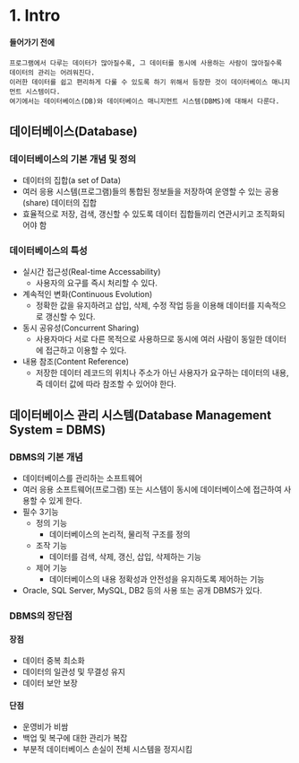 # 1. Intro
#### 들어가기 전에
```
프로그램에서 다루는 데이터가 많아질수록, 그 데이터를 동시에 사용하는 사람이 많아질수록 데이터의 관리는 어려워진다.
이러한 데이터를 쉽고 편리하게 다룰 수 있도록 하기 위해서 등장한 것이 데이터베이스 매니지먼트 시스템이다.
여기에서는 데이터베이스(DB)와 데이터베이스 매니지먼트 시스템(DBMS)에 대해서 다룬다.
```

## 데이터베이스(Database)
### 데이터베이스의 기본 개념 및 정의
- 데이터의 집합(a set of Data)
- 여러 응용 시스템(프로그램)들의 통합된 정보들을 저장하여 운영할 수 있는 공용(share) 데이터의 집합
- 효율적으로 저장, 검색, 갱신할 수 있도록 데이터 집합들끼리 연관시키고 조직화되어야 함
### 데이터베이스의 특성
- 실시간 접근성(Real-time Accessability)
  - 사용자의 요구를 즉시 처리할 수 있다.
- 계속적인 변화(Continuous Evolution)
  - 정확한 값을 유지하려고 삽입, 삭제, 수정 작업 등을 이용해 데이터를 지속적으로 갱신할 수 있다.
- 동시 공유성(Concurrent Sharing)
  - 사용자마다 서로 다른 목적으로 사용하므로 동시에 여러 사람이 동일한 데이터에 접근하고 이용할 수 있다.
- 내용 참조(Content Reference)
  - 저장한 데이터 레코드의 위치나 주소가 아닌 사용자가 요구하는 데이터의 내용, 즉 데이터 값에 따라 참조할 수 있어야 한다.

## 데이터베이스 관리 시스템(Database Management System = DBMS)
### DBMS의 기본 개념
- 데이터베이스를 관리하는 소프트웨어
- 여러 응용 소프트웨어(프로그램) 또는 시스템이 동시에 데이터베이스에 접근하여 사용할 수 있게 한다.
- 필수 3기능
  - 정의 기능
    - 데이터베이스의 논리적, 물리적 구조를 정의
  - 조작 기능
    - 데이터를 검색, 삭제, 갱신, 삽입, 삭제하는 기능
  - 제어 기능
    - 데이터베이스의 내용 정확성과 안전성을 유지하도록 제어하는 기능
- Oracle, SQL Server, MySQL, DB2 등의 사용 또는 공개 DBMS가 있다.
### DBMS의 장단점
#### 장점
- 데이터 중복 최소화
- 데이터의 일관성 및 무결성 유지
- 데이터 보안 보장
#### 단점
- 운영비가 비쌈
- 백업 및 복구에 대한 관리가 복잡
- 부분적 데이터베이스 손실이 전체 시스템을 정지시킴
